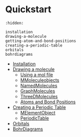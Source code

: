 # Quickstart
```{toctree}
:hidden:

installation
drawing-a-molecule
getting-atom-and-bond-positions
creating-a-periodic-table
orbitals
bohrdiagrams
```

- [Installation](/quickstart/installation)
- [Drawing a molecule](/quickstart/drawing-a-molecule)
    - [Using a mol file](/quickstart/drawing-a-molecule.md#using-a-mol-file)
    - [MMoleculeobjects](/quickstart/drawing-a-molecule.md#mmoleculeobjects)
    - [NamedMolecules](/quickstart/drawing-a-molecule.md#namedmolecules)
    - [GraphMolecules](/quickstart/drawing-a-molecule.md#graphmolecules)
    - [ThreeDMolecules](/quickstart/drawing-a-molecule.md#threedmolecules)
    - [Atoms and Bond Positions](/quickstart/getting-atom-and-bond-positions)
- [Creating a Periodic Table](/quickstart/creating-a-periodic-table)
    - [MElementObject](/quickstart/creating-a-periodic-table.md#melementobject)
    - [PeriodicTable](/quickstart/creating-a-periodic-table.md#periodictable)
- [Orbitals](/quickstart/orbitals)
- [BohrDiagrams](/quickstart/bohrdiagrams)
